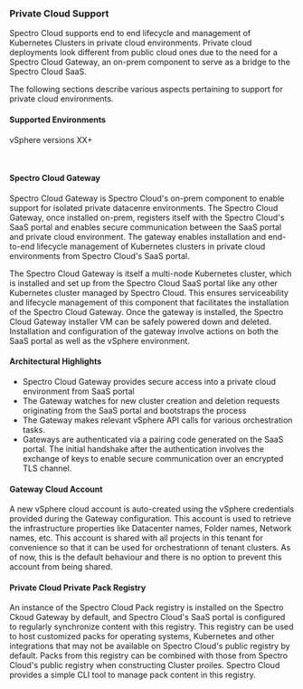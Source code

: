 ### Private Cloud Support

Spectro Cloud supports end to end lifecycle and management of Kubernetes Clusters in private cloud environments. Private cloud deployments look different from public cloud ones due to the need for a Spectro Cloud Gateway, an on-prem component to serve as a bridge to the Spectro Cloud SaaS.

The following sections describe various aspects pertaining to support for private cloud environments.

#### Supported Environments

vSphere versions XX+

<br>

#### Spectro Cloud Gateway

Spectro Cloud Gateway is Spectro Cloud's on-prem component to enable support for isolated private datacenre environments. The Spectro Cloud Gateway, once installed on-prem, registers itself with the Spectro Cloud's SaaS portal and enables secure communication between the SaaS portal and private cloud environment. The gateway enables installation and end-to-end lifecycle management of Kubernetes clusters in private cloud environments from Spectro Cloud's SaaS portal.

The Spectro Cloud Gateway is itself a multi-node Kubernetes cluster, which is installed and set up from the Spectro Cloud SaaS portal like any other Kubernetes cluster managed by Spectro Cloud. This ensures serviceability and lifecycle management of this component that facilitates the installation of the Spectro Cloud Gateway. Once the gateway is installed, the Spectro Cloud Gateway installer VM can be safely powered down and deleted. Installation and configuration of the gateway involve actions on both the SaaS portal as well as the vSphere environment.

#### Architectural Highlights

- Spectro Cloud Gateway provides secure access into a private cloud environment from SaaS portal
- The Gateway watches for new cluster creation and deletion requests originating from the SaaS portal and bootstraps the process
- The Gateway makes relevant vSphere API calls for various orchestration tasks.
- Gateways are authenticated via a pairing code generated on the SaaS portal. The initial handshake after the authentication involves the exchange of keys to enable secure communication over an encrypted TLS channel.

#### Gateway Cloud Account

A new vSphere cloud account is auto-created using the vSphere credentials provided during the Gateway configuration. This account is used to retrieve the infrastructure properties like Datacenter names, Folder names, Network names, etc. This account is shared with all projects in this tenant for convenience so that it can be used for orchestrationn of tenant clusters. As of now, this is the default behaviour and there is no option to prevent this account from being shared.

#### Private Cloud Private Pack Registry

An instance of the Spectro Cloud Pack registry is installed on the Spectro Ckoud Gateway by default, and Spectro Cloud's SaaS portal is configured to regularly synchronize content with this registry. This registry can be used to host customized packs for operating systems, Kubernetes and other integrations that may not be available on Spectro Cloud's public registry by default. Packs from this registry can be combined with those from Spectro Cloud's public registry when constructing Cluster proiles. Spectro Cloud provides a simple CLI tool to manage pack content in this registry.